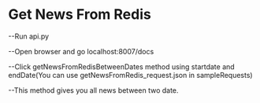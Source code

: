 # **Get News From Redis**

--Run api.py

--Open browser and go localhost:8007/docs

--Click getNewsFromRedisBetweenDates method using startdate and endDate(You can use getNewsFromRedis_request.json in sampleRequests)

--This method gives you all news between two date.
